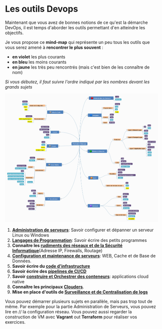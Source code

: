 # Les outils Devops

Maintenant que vous avez de bonnes notions de ce qu'est la démarche DevOps, il
est temps d'aborder les outils permettant d'en atteindre les objectifs.

Je vous propose ce **mind-map** qui représente un peu tous les
outils que vous serez amené à **rencontrer le plus souvent** :

* **en violet** les plus courants
* **en bleu** les moins courants
* **en jaune** les très peu rencontrés (mais c'est bien de les connaître de nom)

_Si vous débutez, il faut suivre l'ordre indiqué par les nombres devant les
grands sujets_

![mind mapping outils devops](/media/formation-outils-devops.png)

1. **[Administration de serveurs](/admin-serveurs/README.md)**: Savoir configurer et dépanner un serveur Linux ou Windows
2. **[Langages de Programmation](/langages-programmation/README.md)**: Savoir écrire des petits programmes
3. **Connaitre les [rudiments des réseaux et de la Sécurité
   Informatique](/reseau-securite/README.md)**(Adresse IP, Firewalls, Routage)
4. **[Configuration et maintenance de serveurs](/configuration-serveurs/README.md)**: WEB, Cache et de Base de Données.
5. **Savoir écrire du [code d'infrastructure](/infra-as-code/README.md)**
6. **Savoir écrire des [pipelines de CI/CD](/ci-cd/README.md)**
7. **Savoir [construire et Orchestrer des conteneurs](/conteneur-orchestration/README.md)**: applications cloud native
8. **Connaître les principaux [Clouders](/cloud/README.md)**.
9. **Mise en place d'outils de [Surveillance et de Centralisation de logs](/surveillance/README.md)**

Vous pouvez démarrer plusieurs sujets en parallèle, mais pas trop tout de même.
Par exemple pour la partie Administration de Serveurs, vous pouvez lire en //
la configuration réseau. Vous pouvez aussi regarder la construction de VM avec
**Vagrant** out **Terraform** pour réaliser vos exercices.
